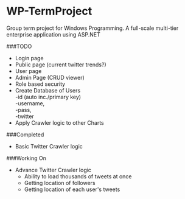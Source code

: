 # WP-TermProject
Group term project for Windows Programming. A full-scale multi-tier enterprise application using ASP.NET

###TODO
  - Login page
  - Public page (current twitter trends?)
  - User page
  - Admin Page (CRUD viewer)
  - Role based security
  - Create Database of Users <br/>
      -id (auto inc./primary key) <br/>
      -username, <br/>
      -pass, <br/>
      -twitter <br/>
  - Apply Crawler logic to other Charts

###Completed
  - Basic Twitter Crawler logic

###Working On
  - Advance Twitter Crawler logic
      - Ability to load thousands of tweets at once
      - Getting location of followers
      - Getting location of each user's tweets
